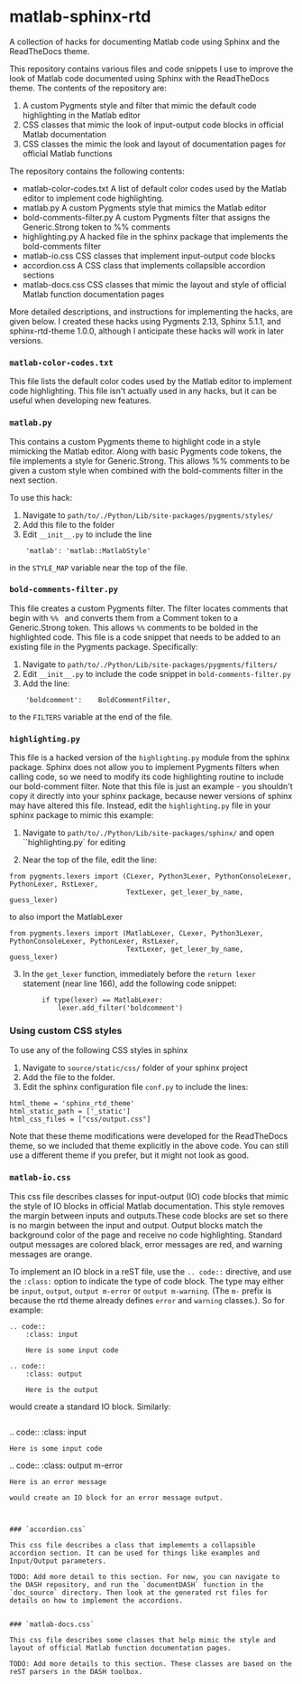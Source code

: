 # matlab-sphinx-rtd
A collection of hacks for documenting Matlab code using Sphinx and the ReadTheDocs theme.

This repository contains various files and code snippets I use to improve the look of Matlab code documented using Sphinx with the ReadTheDocs theme. The contents of the repository are:

1. A custom Pygments style and filter that mimic the default code highlighting in the Matlab editor
2. CSS classes that mimic the look of input-output code blocks in official Matlab documentation
3. CSS classes the mimic the look and layout of documentation pages for official Matlab functions

The repository contains the following contents:

* matlab-color-codes.txt
    A list of default color codes used by the Matlab editor to implement code highlighting.
* matlab.py
    A custom Pygments style that mimics the Matlab editor
* bold-comments-filter.py
    A custom Pygments filter that assigns the Generic.Strong token to %% comments
* highlighting.py
    A hacked file in the sphinx package that implements the bold-comments filter
* matlab-io.css
    CSS classes that implement input-output code blocks
* accordion.css
    A CSS class that implements collapsible accordion sections
* matlab-docs.css
    CSS classes that mimic the layout and style of official Matlab function documentation pages

More detailed descriptions, and instructions for implementing the hacks, are given below. I created these hacks using Pygments 2.13, Sphinx 5.1.1, and sphinx-rtd-theme 1.0.0, although I anticipate these hacks will work in later versions.

### `matlab-color-codes.txt`

This file lists the default color codes used by the Matlab editor to implement code highlighting. This file isn't actually used in any hacks, but it can be useful when developing new features.


### `matlab.py`

This contains a custom Pygments theme to highlight code in a style mimicking the Matlab editor. Along with basic Pygments code tokens, the file implements a style for Generic.Strong. This allows %% comments to be given a custom style when combined with the bold-comments filter in the next section.

To use this hack:
1. Navigate to `path/to/./Python/Lib/site-packages/pygments/styles/`
2. Add this file to the folder
3. Edit `__init__.py` to include the line
```
    'matlab': 'matlab::MatlabStyle'
````
in the `STYLE_MAP` variable near the top of the file.


### `bold-comments-filter.py`

This file creates a custom Pygments filter. The filter locates comments that begin with `%% ` and converts them from a Comment token to a Generic.Strong token. This allows `%%` comments to be bolded in the highlighted code. This file is a code snippet that needs to be added to an existing file in the Pygments package. Specifically:

1. Navigate to `path/to/./Python/Lib/site-packages/pygments/filters/`
2. Edit `__init__.py` to include the code snippet in `bold-comments-filter.py`
3. Add the line:
```
    'boldcomment':    BoldCommentFilter,
```
to the `FILTERS` variable at the end of the file.


### `highlighting.py`

This file is a hacked version of the `highlighting.py` module from the sphinx package. Sphinx does not allow you to implement Pygments filters when calling code, so we need to modify its code highlighting routine to include our bold-comment filter. Note that this file is just an example - you shouldn't copy it directly into your sphinx package, because newer versions of sphinx may have altered this file. Instead, edit the `highlighting.py` file in your sphinx package to mimic this example:

1. Navigate to `path/to/./Python/Lib/site-packages/sphinx/` and open ``highlighting.py` for editing

2. Near the top of the file, edit the line:
```
from pygments.lexers import (CLexer, Python3Lexer, PythonConsoleLexer, PythonLexer, RstLexer,
                             TextLexer, get_lexer_by_name, guess_lexer)
```
to also import the MatlabLexer
```
from pygments.lexers import (MatlabLexer, CLexer, Python3Lexer, PythonConsoleLexer, PythonLexer, RstLexer,
                             TextLexer, get_lexer_by_name, guess_lexer)
```

3. In the ``get_lexer`` function, immediately before the ``return lexer`` statement (near line 166), add the following code snippet:
```
        if type(lexer) == MatlabLexer:
            lexer.add_filter('boldcomment')
````


### Using custom CSS styles

To use any of the following CSS styles in sphinx

1. Navigate to `source/static/css/` folder of your sphinx project
2. Add the file to the folder.
3. Edit the sphinx configuration file `conf.py` to include the lines:
```
html_theme = 'sphinx_rtd_theme'
html_static_path = ['_static']
html_css_files = ["css/output.css"]
```

Note that these theme modifications were developed for the ReadTheDocs theme, so we included that theme explicitly in the above code. You can still use a different theme if you prefer, but it might not look as good.


### `matlab-io.css`

This css file describes classes for input-output (IO) code blocks that mimic the style of IO blocks in official Matlab documentation. This style removes the margin between inputs and outputs.These code blocks are set so there is no margin between the input and output. Output blocks match the background color of the page and receive no code highlighting. Standard output messages are colored black, error messages are red, and warning messages are orange.

To implement an IO block in a reST file, use the ``.. code::`` directive, and use the ``:class:`` option to indicate the type of code block. The type may either be ``input``, ``output``, ``output m-error`` or ``output m-warning``. (The `m-` prefix is because the rtd theme already defines `error` and `warning` classes.). So for example:
```
.. code::
    :class: input

    Here is some input code

.. code::
    :class: output

    Here is the output
```
would create a standard IO block. Similarly:
```
```
.. code::
    :class: input

    Here is some input code

.. code::
    :class: output m-error

    Here is an error message
```
would create an IO block for an error message output.



### `accordion.css`

This css file describes a class that implements a collapsible accordion section. It can be used for things like examples and Input/Output parameters.

TODO: Add more detail to this section. For now, you can navigate to the DASH repository, and run the `documentDASH` function in the `doc_source` directory. Then look at the generated rst files for details on how to implement the accordions.


### `matlab-docs.css`

This css file describes some classes that help mimic the style and layout of official Matlab function documentation pages.

TODO: Add more details to this section. These classes are based on the reST parsers in the DASH toolbox.
